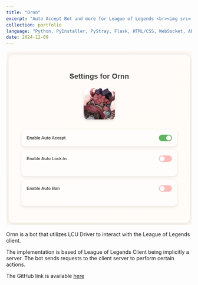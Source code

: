 ```yaml
---
title: "Ornn"
excerpt: "Auto Accept Bot and more for League of Legends <br><img src='/images/portfolio/ornn.png'>"
collection: portfolio
language: "Python, PyInstaller, PyStray, Flask, HTML/CSS, WebSocket, API Calls, asyncio"
date: 2024-12-09
---
```


<img src='/images/portfolio/ornn.png'>

Ornn is a bot that utilizes LCU Driver to interact with the League of Legends client. 

The implementation is based of League of Legends Client being implicitly a server. The bot sends requests to the client server to perform certain actions. 

The GitHub link is available [here](https://github.com/Lei-Tin/Ornn)
